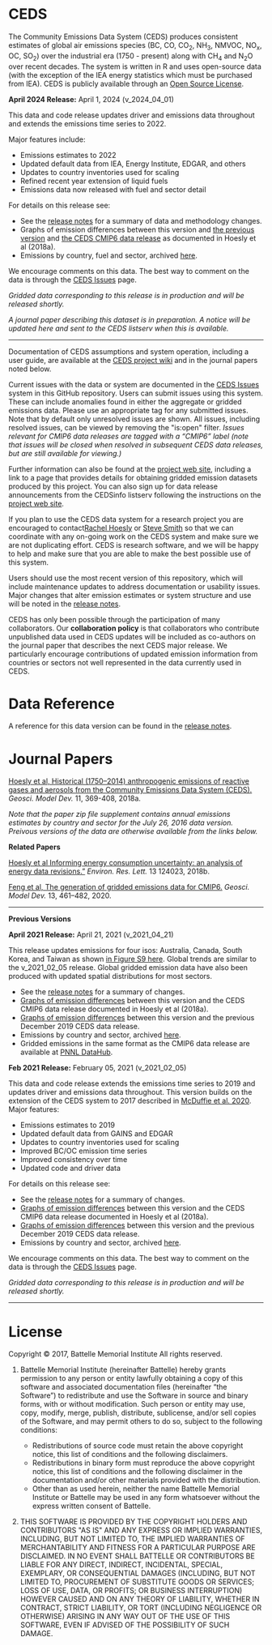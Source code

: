 # CEDS
The Community Emissions Data System (CEDS) produces consistent estimates of global air emissions species (BC, CO, CO<sub>2</sub>, NH<sub>3</sub>, NMVOC, NO<sub>x</sub>,  OC, SO<sub>2</sub>) over the industrial era (1750 - present) along with CH<sub>4</sub> and N<sub>2</sub>O over recent decades. The system is written in R and uses open-source data (with the exception of the IEA energy statistics which must be purchased from IEA). CEDS is publicly available through an [Open Source License](#license-section).

**April 2024 Release:** April 1, 2024 (v\_2024\_04\_01)

This data and code release updates driver and emissions data throughout and extends the emissions time series to 2022. 

Major features include:

* Emissions estimates to 2022
* Updated default data from IEA, Energy Institute, EDGAR, and others
* Updates to country inventories used for scaling
* Refined recent year extension of liquid fuels
* Emissions data now released with fuel and sector detail

For details on this release see:

* See the [release notes](https://github.com/JGCRI/CEDS/wiki/Release-Notes) for a summary of data and methodology changes.
* Graphs of emission differences between this version and [the previous version](./documentation/Version_comparison_figures_v_2024_04_01_vs_v_20121_04_20.pdf) and [the CEDS CMIP6 data release](./documentation/Version_comparison_figures_v_2024_04_01_vs_2016_07_16(CMIP6).pdf)
 as documented in Hoesly et al (2018a).
* Emissions by country, fuel and sector, archived [here](http://doi.org/10.5281/zenodo.10904361).

We encourage comments on this data. The best way to comment on the data is through the [CEDS Issues](https://github.com/JGCRI/CEDS/issues) page.

_Gridded data corresponding to this release is in production and will be released shortly._	

_A journal paper describing this dataset is in preparation. A notice will be updated here and sent to the CEDS listserv when this is available._

***

Documentation of CEDS assumptions and system operation, including a user guide, are available at the [CEDS project wiki](https://github.com/JGCRI/CEDS/wiki) and in the journal papers noted below. 

Current issues with the data or system are documented in the [CEDS Issues](https://github.com/JGCRI/CEDS/issues) system in this GitHub repository. Users can submit issues using this system. These can include anomalies found in either the aggregate or gridded emissions data. Please use an appropriate tag for any submitted issues. Note that by default only unresolved issues are shown. All issues, including resolved issues, can be viewed by removing the "is:open" filter. *Issues relevant for CMIP6 data releases are tagged with a “CMIP6” label (note that issues will be closed when resolved in subsequent CEDS data releases, but are still available for viewing.)*

Further information can also be found at the [project web site](https://www.pnnl.gov/projects/ceds), including a link to a page that provides details for obtaining gridded emission datasets produced by this project. You can also sign up for data release announcements from the CEDSinfo listserv following the instructions on the [project web site](https://www.pnnl.gov/projects/ceds).

If you plan to use the CEDS data system for a research project you are encouraged to contact[Rachel Hoesly](mailto:rachel.hoesly@pnnl.gov) or [Steve Smith](mailto:ssmith@pnnl.gov) so that we can coordinate with any on-going work on the CEDS system and make sure we are not duplicating effort. CEDS is research software, and we will be happy to help and make sure that you are able to make the best possible use of this system.

Users should use the most recent version of this repository, which will include maintenance updates to address documentation or usability issues. Major changes that alter emission estimates or system structure and use will be noted in the [release notes](https://github.com/JGCRI/CEDS/wiki/Release-Notes).

CEDS has only been possible through the participation of many collaborators. Our **collaboration policy** is that collaborators who contribute unpublished data used in CEDS updates will be included as co-authors on the journal paper that describes the next CEDS major release. We particularly encourage contributions of updated emission information from countries or sectors not well represented in the data currently used in CEDS.

# Data Reference

A reference for this data version can be found in the [release notes](https://github.com/JGCRI/CEDS/wiki/Release-Notes).

# Journal Papers
[Hoesly et al, Historical (1750–2014) anthropogenic emissions of reactive gases and aerosols from the Community Emissions Data System (CEDS). ](https://www.geosci-model-dev.net/11/369/2018/gmd-11-369-2018.html) _Geosci. Model Dev._ 11, 369-408, 2018a.

_Note that the paper zip file supplement contains annual emissions estimates by country and sector for the July 26, 2016 data version. Preivous versions of the data are otherwise available from the links below._

**Related Papers**

[Hoesly et al Informing energy consumption uncertainty: an analysis of energy data revisions.”](https://iopscience.iop.org/article/10.1088/1748-9326/aaebc3/meta) _Environ. Res. Lett._ 13 124023, 2018b.

[Feng et al, The generation of gridded emissions data for CMIP6.](https://gmd.copernicus.org/articles/13/461/2020/) _Geosci. Model Dev._ 13, 461–482, 2020.

***

**Previous Versions** 

**April 2021 Release:** April 21, 2021 (v\_2021\_04\_21)

This release updates emissions for four isos: Australia, Canada, South Korea, and Taiwan as shown [in Figure S9 here](./documentation/Version_comparison_figures_v_2021_04_21_vs_v_2021_02_05.pdf). Global trends are similar to the v\_2021\_02\_05 release. Global gridded emission data have also been produced with updated spatial distributions for most sectors.

* See the [release notes](https://github.com/JGCRI/CEDS/wiki/Release-Notes) for a summary of changes.
* [Graphs of emission differences](./documentation/Version_comparison_figures_v_2021_04_21_vs_v_2016_07_16(CMIP6).pdf) between this version and the CEDS CMIP6 data release documented in Hoesly et al (2018a). 
* [Graphs of emission differences](./documentation/Version_comparison_figures_v_2021_04_21_vs_v_2019_12_23.pdf) between this version and the previous December 2019 CEDS data release. 
* Emissions by country and sector, archived [here](http://doi.org/10.5281/zenodo.4741285).
* Gridded emissions in the same format as the CMIP6 data release are available at [PNNL DataHub](https://data.pnnl.gov/dataset/CEDS-4-21-21).


**Feb 2021 Release:** February 05, 2021 (v\_2021\_02\_05)

This data and code release extends the emissions time series to 2019 and updates driver and emissions data throughout. This version builds on the extension of the CEDS system to 2017 described in [McDuffie et al. 2020](https://essd.copernicus.org/preprints/essd-2020-103/). Major features:

* Emissions estimates to 2019
* Updated default data from GAINS and EDGAR
* Updates to country inventories used for scaling
* Improved BC/OC emission time series
* Improved consistency over time
* Updated code and driver data

For details on this release see:

* See the [release notes](https://github.com/JGCRI/CEDS/wiki/Release-Notes) for a summary of changes.
* [Graphs of emission differences](./documentation/Version_comparison_figures_v_2021_02_05_vs_v_2016_07_16(CMIP6).pdf) between this version and the CEDS CMIP6 data release documented in Hoesly et al (2018a). 
* [Graphs of emission differences](./documentation/Version_comparison_figures_v_2021_02_05_vs_v_2019_12_23.pdf) between this version and the previous December 2019 CEDS data release. 
* Emissions by country and sector, archived [here](http://doi.org/10.5281/zenodo.4509372).

We encourage comments on this data. The best way to comment on the data is through the [CEDS Issues](https://github.com/JGCRI/CEDS/issues) page.

_Gridded data corresponding to this release is in production and will be released shortly._

***

# <a name="license-section"></a>License
Copyright © 2017, Battelle Memorial Institute
All rights reserved.

1.	Battelle Memorial Institute (hereinafter Battelle) hereby grants permission to any person or entity lawfully obtaining a copy of this software and associated documentation files (hereinafter “the Software”) to redistribute and use the Software in source and binary forms, with or without modification.  Such person or entity may use, copy, modify, merge, publish, distribute, sublicense, and/or sell copies of the Software, and may permit others to do so, subject to the following conditions:

    * Redistributions of source code must retain the above copyright notice, this list of conditions and the following disclaimers. 
    * Redistributions in binary form must reproduce the above copyright notice, this list of conditions and the following disclaimer in the documentation and/or other materials provided with the distribution. 
    * Other than as used herein, neither the name Battelle Memorial Institute or Battelle may be used in any form whatsoever without the express written consent of Battelle.

2.	THIS SOFTWARE IS PROVIDED BY THE COPYRIGHT HOLDERS AND CONTRIBUTORS "AS IS" AND ANY EXPRESS OR IMPLIED WARRANTIES, INCLUDING, BUT NOT LIMITED TO, THE IMPLIED WARRANTIES OF MERCHANTABILITY AND FITNESS FOR A PARTICULAR PURPOSE ARE DISCLAIMED. IN NO EVENT SHALL BATTELLE OR CONTRIBUTORS BE LIABLE FOR ANY DIRECT, INDIRECT, INCIDENTAL, SPECIAL, EXEMPLARY, OR CONSEQUENTIAL DAMAGES (INCLUDING, BUT NOT LIMITED TO, PROCUREMENT OF SUBSTITUTE GOODS OR SERVICES; LOSS OF USE, DATA, OR PROFITS; OR BUSINESS INTERRUPTION) HOWEVER CAUSED AND ON ANY THEORY OF LIABILITY, WHETHER IN CONTRACT, STRICT LIABILITY, OR TORT (INCLUDING NEGLIGENCE OR OTHERWISE) ARISING IN ANY WAY OUT OF THE USE OF THIS SOFTWARE, EVEN IF ADVISED OF THE POSSIBILITY OF SUCH DAMAGE.
